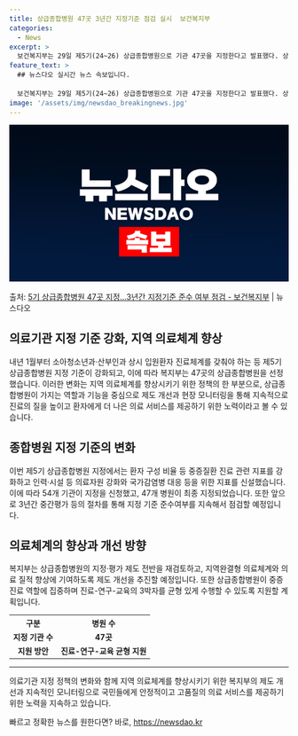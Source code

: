 ```yaml
---
title: 상급종합병원 47곳 3년간 지정기준 점검 실시  보건복지부
categories:
  - News
excerpt: >
  보건복지부는 29일 제5기(24~26) 상급종합병원으로 기관 47곳을 지정한다고 발표했다. 상급종합병원은 중…
feature_text: >
  ## 뉴스다오 실시간 뉴스 속보입니다.

  보건복지부는 29일 제5기(24~26) 상급종합병원으로 기관 47곳을 지정한다고 발표했다. 상급종합병원은 중…
image: '/assets/img/newsdao_breakingnews.jpg'
---
```


![뉴스다오 속보](/assets/img/newsdao_breakingnews.jpg)

<p>출처: <a href="https://newsdao.kr/2903" rel="dofollow">5기 상급종합병원 47곳 지정…3년간 지정기준 준수 여부 점검 - 보건복지부</a> | 뉴스다오</p>

<h2 data-ke-size="size26">의료기관 지정 기준 강화, 지역 의료체계 향상</h2>
<p data-ke-size="size16">내년 1월부터 소아청소년과·산부인과 상시 입원환자 진료체계를 갖춰야 하는 등 제5기 상급종합병원 지정 기준이 강화되고, 이에 따라 복지부는 47곳의 상급종합병원을 선정했습니다. 이러한 변화는 지역 의료체계를 향상시키기 위한 정책의 한 부분으로, 상급종합병원이 가지는 역할과 기능을 중심으로 제도 개선과 현장 모니터링을 통해 지속적으로 진료의 질을 높이고 환자에게 더 나은 의료 서비스를 제공하기 위한 노력이라고 볼 수 있습니다.</p>

<h2 data-ke-size="size24">종합병원 지정 기준의 변화</h2>
<p data-ke-size="size16">이번 제5기 상급종합병원 지정에서는 환자 구성 비율 등 중증질환 진료 관련 지표를 강화하고 인력·시설 등 의료자원 강화와 국가감염병 대응 등을 위한 지표를 신설했습니다. 이에 따라 54개 기관이 지정을 신청했고, 47개 병원이 최종 지정되었습니다. 또한 앞으로 3년간 중간평가 등의 절차를 통해 지정 기준 준수여부를 지속해서 점검할 예정입니다.</p>

<h2 data-ke-size="size24">의료체계의 향상과 개선 방향</h2>
<p data-ke-size="size16">복지부는 상급종합병원의 지정·평가 제도 전반을 재검토하고, 지역완결형 의료체계와 의료 질적 향상에 기여하도록 제도 개선을 추진할 예정입니다. 또한 상급종합병원이 중증 진료 역할에 집중하며 진료-연구-교육의 3박자를 균형 있게 수행할 수 있도록 지원할 계획입니다.</p>

<table>
    <tr>
        <th>구분</th>
        <th>병원 수</th>
    </tr>
    <tr>
        <td style="text-align: center; height: 17px;"><b>지정 기관 수</b></td>
        <td style="text-align: center; height: 17px;"><b>47곳</b></td>
    </tr>
    <tr>
        <td style="text-align: center; height: 17px;"><b>지원 방안</b></td>
        <td style="text-align: center; height: 17px;"><b>진료-연구-교육 균형 지원</b></td>
    </tr>
</table>

<hr>
<p data-ke-size="size16">의료기관 지정 정책의 변화와 함께 지역 의료체계를 향상시키기 위한 복지부의 제도 개선과 지속적인 모니터링으로 국민들에게 안정적이고 고품질의 의료 서비스를 제공하기 위한 노력을 지속하고 있습니다.</p> 

빠르고 정확한 뉴스를 원한다면? 바로, <a href="https://newsdao.kr" rel="dofollow">https://newsdao.kr</a>


    
